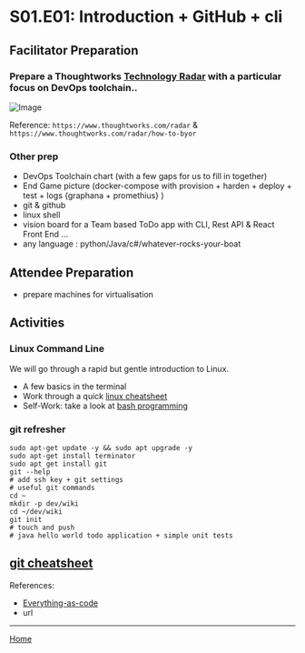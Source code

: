# S01.E01: Introduction + GitHub + cli

## Facilitator Preparation


### Prepare a Thoughtworks [Technology Radar](./tech-radar.xls) with a particular focus on DevOps toolchain..

  ![Image]()

  Reference: `https://www.thoughtworks.com/radar` & `https://www.thoughtworks.com/radar/how-to-byor`
  
  
  
  
### Other prep
- DevOps Toolchain chart (with a few gaps for us to fill in together)
- End Game picture (docker-compose with provision + harden + deploy + test + logs {graphana + promethius} )
- git & github
- linux shell
- vision board for a Team based ToDo app with CLI, Rest API & React Front End ...
- any language : python/Java/c#/whatever-rocks-your-boat


## Attendee Preparation

- prepare machines for virtualisation

## Activities

### Linux Command Line

We will go through a rapid but gentle introduction to Linux.

* A few basics in the terminal
* Work through a quick [linux cheatsheet](s01e01-linux.md)
* Self-Work: take a look at [bash programming](https://linuxhint.com/3hr_bash_tutorial)

### git refresher
```
sudo apt-get update -y && sudo apt upgrade -y
sudo apt-get install terminator
sudo apt get install git
git --help
# add ssh key + git settings
# useful git commands
cd ~
mkdir -p dev/wiki
cd ~/dev/wiki
git init
# touch and push
# java hello world todo application + simple unit tests
```
[git cheatsheet](s01e01-git.md)
---
References:
- [Everything-as-code](https://youtu.be/g9iEe1GJync)
- url


---
[Home](../README.md)
